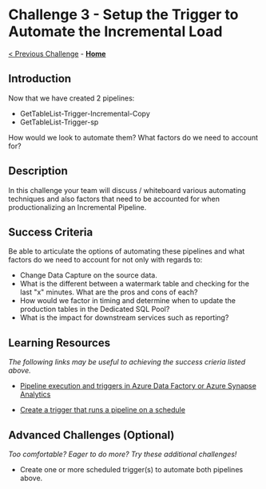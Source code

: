 # Challenge 3 - Setup the Trigger to Automate the Incremental Load

[< Previous Challenge](Challenge-02.md) - **[Home](../README.md)** 

## Introduction

Now that we have created 2 pipelines:
- GetTableList-Trigger-Incremental-Copy
- GetTableList-Trigger-sp

How would we look to automate them?  What factors do we need to account for?

## Description

In this challenge your team will discuss / whiteboard various automating techniques and also factors that need to be accounted for when productionalizing an Incremental Pipeline. 

## Success Criteria

Be able to articulate the options of automating these pipelines and what factors do we need to account for not only with regards to:
- Change Data Capture on the source data. 
- What is the different between a watermark table and checking for the last "x" minutes.  What are the pros and cons of each?
- How would we factor in timing and determine when to update the production tables in the Dedicated SQL Pool? 
- What is the impact for downstream services such as reporting?

## Learning Resources

*The following links may be useful to achieving the success crieria listed above.*

- [Pipeline execution and triggers in Azure Data Factory or Azure Synapse Analytics](https://docs.microsoft.com/en-us/azure/data-factory/concepts-pipeline-execution-triggers)

- [Create a trigger that runs a pipeline on a schedule](https://docs.microsoft.com/en-us/azure/data-factory/how-to-create-schedule-trigger?tabs=data-factory)


## Advanced Challenges (Optional)

*Too comfortable?  Eager to do more?  Try these additional challenges!*

- Create one or more scheduled trigger(s) to automate both pipelines above.
